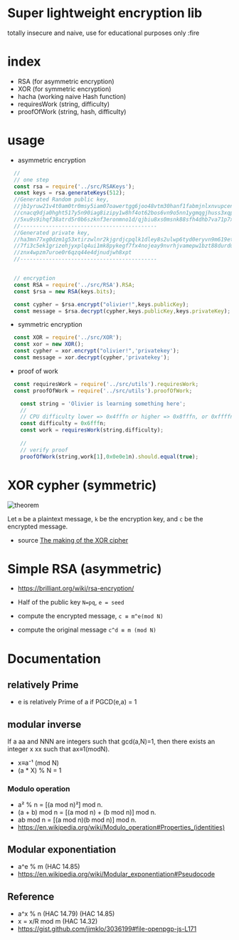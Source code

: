 # Super lightweight encryption lib
totally insecure and naive, use for educational purposes only :fire

# index
* RSA (for asymmetric encryption)
* XOR (for symmetric encryption)
* hacha (working naive Hash function)
* requiresWork (string, difficulty)
* proofOfWork (string, hash, difficulty)

# usage

* asymmetric encryption
```js
  //
  // one step
  const rsa = require('../src/RSAKeys');
  const keys = rsa.generateKeys(512);
  //Generated Random public key,
  //jb1yruw21v4t0am0tr0msy5iam07oawertgg6joo48vtm30hanf1fabmjnlxnvupcene6qyg836512blu
  //cnacq9dja0hght517y5n90iag8izipy1w8hf4ot62bos6vn9o5nn1ygmqgjhuss3xqp9w0b86alrks2c9
  //5xu9s9ihqf38atrd5r0b6szknf3eronmno1d/qjbiu8xs0msnk88sfh4dhb7va71p7xssw2u4e9b8ijqoh3avh
  //-------------------------------------------
  //Generated private key,
  //ha3mn77xg0dzm1g53xtirzwlnr2kjgrdjcpqlk1dley8s2ulwp6tyd0eryvn9m619eth4fjygntg4cu7ju
  //7fi3c5ek1grizehjyxplq4ui1mk8pykegf7fx4nojeay9nvrhjvamepw1bzt88durduvmvr5500qaxv6s
  //znx4wpzm7uroe0r6qzq44e4djnudjwh8xpt
  //-------------------------------------------


  // encryption
  const RSA = require('../src/RSA').RSA;
  const $rsa = new RSA(keys.bits);

  const cypher = $rsa.encrypt("olivier!",keys.publicKey);
  const message = $rsa.decrypt(cypher,keys.publicKey,keys.privateKey);
```

* symmetric encryption
```js
  const XOR = require('../src/XOR');
  const xor = new XOR();
  const cypher = xor.encrypt("olivier!",'privatekey');
  const message = xor.decrypt(cypher,'privatekey');
```

* proof of work
```js
  const requiresWork = require('../src/utils').requiresWork;
  const proofOfWork = require('../src/utils').proofOfWork;

    const string = 'Olivier is learning something here';
    //
    // CPU difficulty lower => 0x4fffn or higher => 0x8fffn, or 0xffffn 
    const difficulty = 0x6fffn;
    const work = requiresWork(string,difficulty);
    
    //
    // verify proof
    proofOfWork(string,work[1],0x0e0e1n).should.equal(true);


```

# XOR cypher (symmetric)

![theorem](https://miro.medium.com/max/656/0*jGUk7VT47UuS0rhi.png)

Let `m` be a plaintext message, `k` be the encryption key, and `c` be the encrypted message.

* source [The making of the XOR cipher
](https://infosecwriteups.com/the-making-of-the-xor-cipher-794d2e6c964f)


# Simple RSA  (asymmetric)

* https://brilliant.org/wiki/rsa-encryption/

* Half of the public key `N=pq`, `e = seed`
* compute the encrypted message,  `c ≡ m^e(mod N)`
* compute the original message  `c^d ≡ m (mod N)`


# Documentation

## relatively Prime
*  e is relatively Prime of a if PGCD(e,a) = 1

## modular inverse
If a aa and NNN are integers such that gcd⁡(a,N)=1, then there exists an integer x xx such that ax≡1(modN). 
* x≡a⁻¹ (mod N) 
* (a * X) % N = 1

### Modulo operation
* a² % n = [(a mod n)²] mod n.
* (a + b) mod n = [(a mod n) + (b mod n)] mod n.
* ab mod n = [(a mod n)(b mod n)] mod n.
* https://en.wikipedia.org/wiki/Modulo_operation#Properties_(identities)


## Modular exponentiation 
* a^e % m (HAC 14.85)
* https://en.wikipedia.org/wiki/Modular_exponentiation#Pseudocode


## Reference

* a^x % n (HAC 14.79) (HAC 14.85)
* x = x/R mod m (HAC 14.32)
* https://gist.github.com/jimklo/3036199#file-openpgp-js-L171
